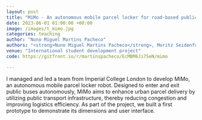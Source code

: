 ```yaml
---
layout: post
title: "MiMo - An autonomous mobile parcel locker for road-based public transport systems"
date: 2023-06-01 01:00:00 +00:00
image: /images/t_mimo.jpg
categories: teaching
author: "Nuno Miguel Martins Pacheco"
authors: "<strong>Nuno Miguel Martins Pacheco</strong>, Moritz Seidenfus, Stephen Green, Elena Dieckmann, Nirmal Thomas, Linxi Cao, Hunaid Nagaria, Grace Duan"
venue: "International student development project"
code: https://gitfront.io/r/martinspacheco/EcMBM6Ji7SeN/mimo

---
```


I managed and led a team from Imperial College London to develop MiMo, an autonomous mobile parcel locker robot. Designed to enter and exit public buses autonomously, MiMo aims to enhance urban parcel delivery by utilizing public transport infrastructure, thereby reducing congestion and improving logistics efficiency. As part of the project, we built a first prototype to demonstrate its dimensions and user interface.